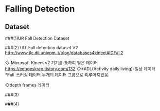 # Falling Detection

## Dataset

###(1)UR Fall Detection Dataset


###(2)TST Fall detection dataset V2
http://www.tlc.dii.univpm.it/blog/databases4kinect#IDFall2

◇ Microsoft Kinect v2 기기를 통하여 얻은 데이터 https://eehoeskrap.tistory.com/132
◇*ADL(Activity daily living)-일상 데이터
  *Fall-쓰러짐 데이터
  두개의 데이터 그룹으로 이루어져있음

◇depth frames 데이터



###(3)


###(4)
